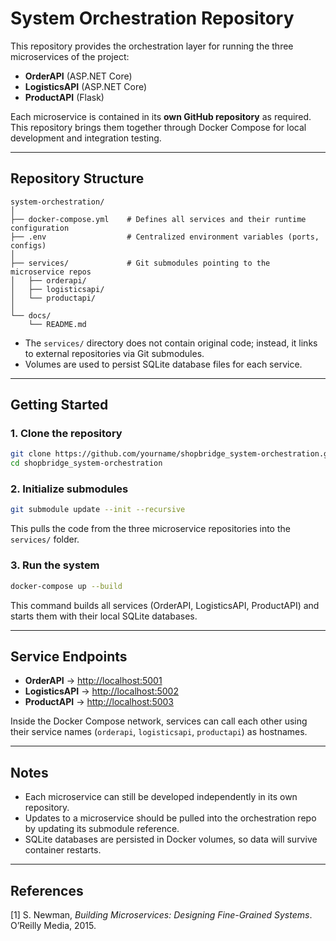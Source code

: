 ﻿# System Orchestration Repository

This repository provides the orchestration layer for running the three microservices of the project:  

- **OrderAPI** (ASP.NET Core)  
- **LogisticsAPI** (ASP.NET Core)  
- **ProductAPI** (Flask)  

Each microservice is contained in its **own GitHub repository** as required. This repository brings them together through Docker Compose for local development and integration testing.

---

## Repository Structure

```
system-orchestration/
│
├── docker-compose.yml    # Defines all services and their runtime configuration
├── .env                  # Centralized environment variables (ports, configs)
│
├── services/             # Git submodules pointing to the microservice repos
│   ├── orderapi/
│   ├── logisticsapi/
│   └── productapi/
│
└── docs/
    └── README.md
```

- The `services/` directory does not contain original code; instead, it links to external repositories via Git submodules.  
- Volumes are used to persist SQLite database files for each service.  

---

## Getting Started

### 1. Clone the repository
```bash
git clone https://github.com/yourname/shopbridge_system-orchestration.git
cd shopbridge_system-orchestration
```

### 2. Initialize submodules
```bash
git submodule update --init --recursive
```
This pulls the code from the three microservice repositories into the `services/` folder.

### 3. Run the system
```bash
docker-compose up --build
```

This command builds all services (OrderAPI, LogisticsAPI, ProductAPI) and starts them with their local SQLite databases.  

---

## Service Endpoints

- **OrderAPI** → [http://localhost:5001](http://localhost:5001)  
- **LogisticsAPI** → [http://localhost:5002](http://localhost:5002)  
- **ProductAPI** → [http://localhost:5003](http://localhost:5003)  

Inside the Docker Compose network, services can call each other using their service names (`orderapi`, `logisticsapi`, `productapi`) as hostnames.

---

## Notes

- Each microservice can still be developed independently in its own repository.  
- Updates to a microservice should be pulled into the orchestration repo by updating its submodule reference.  
- SQLite databases are persisted in Docker volumes, so data will survive container restarts.  

---

## References

[1] S. Newman, *Building Microservices: Designing Fine-Grained Systems*. O’Reilly Media, 2015.  
